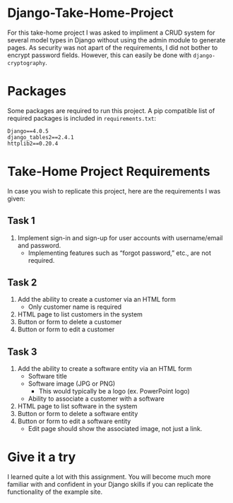 # Django-Take-Home-Project
For this take-home project I was asked to impliment a CRUD system for several model types in Django without using the admin module to generate pages. As security was not apart of the requirements, I did not bother to encrypt password fields. However, this can easily be done with `django-cryptography`.

# Packages
Some packages are required to run this project. A pip compatible list of required packages is included in `requirements.txt`:
```
Django==4.0.5
django_tables2==2.4.1
httplib2==0.20.4
```

# Take-Home Project Requirements
In case you wish to replicate this project, here are the requirements I was given:

## Task 1
1. Implement sign-in and sign-up for user accounts with username/email and password.
    - Implementing features such as “forgot password,” etc., are not required.

## Task 2
1. Add the ability to create a customer via an HTML form
    - Only customer name is required
2. HTML page to list customers in the system
3. Button or form to delete a customer
4. Button or form to edit a customer

## Task 3
1. Add the ability to create a software entity via an HTML form
    - Software title
    - Software image (JPG or PNG)
      - This would typically be a logo (ex. PowerPoint logo)
    - Ability to associate a customer with a software
2. HTML page to list software in the system
3. Button or form to delete a software entity
4. Button or form to edit a software entity
    - Edit page should show the associated image, not just a link.

# Give it a try
I learned quite a lot with this assignment. You will become much more familiar with and confident in your Django skills if you can replicate the functionality of the example site.
